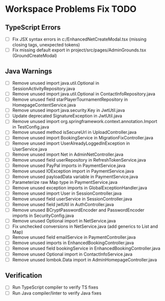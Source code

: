 # Workspace Problems Fix TODO

## TypeScript Errors
- [ ] Fix JSX syntax errors in c:/EnhancedNetCreateModal.tsx (missing closing tags, unexpected tokens)
- [ ] Fix missing default export in project/src/pages/AdminGrounds.tsx (GroundCreateModal)

## Java Warnings
- [ ] Remove unused import java.util.Optional in SessionActivityRepository.java
- [ ] Remove unused import java.util.Optional in ContactInfoRepository.java
- [ ] Remove unused field starPlayerTournamentRepository in HomepageContentService.java
- [ ] Remove unused import java.security.Key in JwtUtil.java
- [ ] Update deprecated SignatureException in JwtUtil.java
- [ ] Remove unused import org.springframework.context.annotation.Import in TestConfig.java
- [ ] Remove unused method isSecureUrl in UploadController.java
- [ ] Remove unused import BookingService in MigrationFixController.java
- [ ] Remove unused import UserAlreadyLoggedInException in UserService.java
- [ ] Remove unused import Net in AdminNetController.java
- [ ] Remove unused field userRepository in RefreshTokenService.java
- [ ] Remove unused PayPal imports in PaymentService.java
- [ ] Remove unused IOException import in PaymentService.java
- [ ] Remove unused payloadData variable in PaymentService.java
- [ ] Parameterize raw Map type in PaymentService.java
- [ ] Remove unused exception imports in GlobalExceptionHandler.java
- [ ] Remove unused import User in SessionController.java
- [ ] Remove unused field userService in SessionController.java
- [ ] Remove unused field jwtUtil in AuthController.java
- [ ] Remove unused BCryptPasswordEncoder and PasswordEncoder imports in SecurityConfig.java
- [ ] Remove unused Optional import in NetService.java
- [ ] Fix unchecked conversions in NetService.java (add generics to List and Map)
- [ ] Remove unused field emailService in PaymentController.java
- [ ] Remove unused imports in EnhancedBookingController.java
- [ ] Remove unused field bookingService in EnhancedBookingController.java
- [ ] Remove unused Optional import in ContactInfoService.java
- [ ] Remove unused lombok.Data import in AdminHomepageController.java

## Verification
- [ ] Run TypeScript compiler to verify TS fixes
- [ ] Run Java compiler/linter to verify Java fixes
